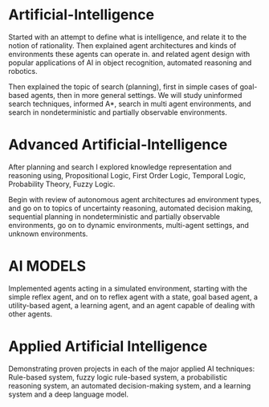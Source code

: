 # Artificial-Intelligence

Started with an attempt to define what is intelligence, and relate it to the notion
of rationality. Then explained agent architectures and kinds of
environments these agents can operate in. and related agent design with popular
applications of AI in object recognition, automated reasoning and robotics. 

Then explained the topic of search (planning), first in simple cases of goal-based
agents, then in more general settings. We will study uninformed search techniques,
informed A*, search in multi agent environments, and search in nondeterministic and
partially observable environments.

# Advanced Artificial-Intelligence

After planning and search I explored knowledge representation and reasoning
using, Propositional Logic, First Order Logic, Temporal Logic, Probability Theory, Fuzzy Logic.

Begin with review of autonomous agent architectures ad environment types, and go on to topics
of uncertainty reasoning, automated decision making, sequential planning in nondeterministic and
partially observable environments, go on to dynamic environments, multi-agent settings, and unknown
environments.

# AI MODELS
Implemented agents acting in a simulated environment, starting with the simple
reflex agent, and on to reflex agent with a state, goal based agent, a utility-based agent, a learning
agent, and an agent capable of dealing with other agents.


# Applied Artificial Intelligence

Demonstrating proven projects in each of the major applied AI techniques: Rule-based system, fuzzy logic rule-based system, a probabilistic reasoning system, an automated decision-making system, and a learning system and a deep language model.
